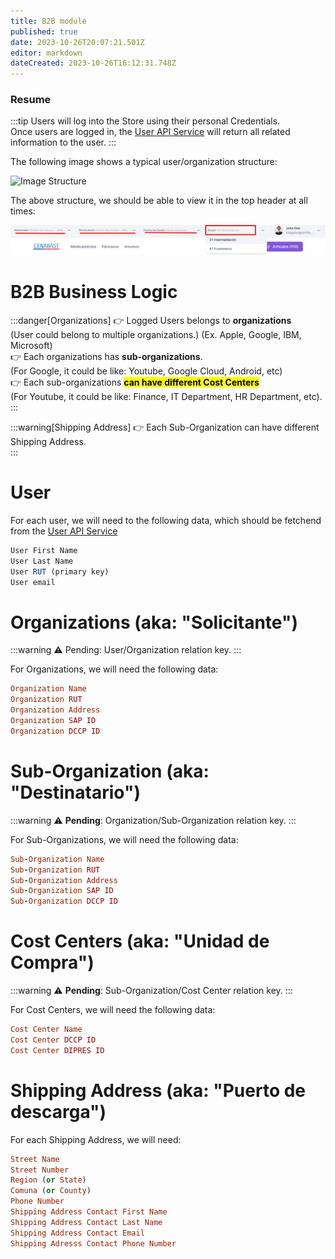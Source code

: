 ```yaml
---
title: B2B module
published: true
date: 2023-10-26T20:07:21.501Z
editor: markdown
dateCreated: 2023-10-26T16:12:31.748Z
---
```


### Resume
:::tip
Users will log into the Store using their personal Credentials.\
Once users are logged in, the [User API Service](../../api-rest-services/users.md) will return all related information to the user.
:::

The following image shows a typical user/organization structure:

![Image Structure](/2023-10-26_17-05.png)

The above structure, we should be able to view it in the top header at all times:

![header](/images/img/2023-12-19_09-41.png)


# B2B Business Logic

:::danger[Organizations]
👉 Logged Users belongs to **organizations** \
(User could belong to multiple organizations.) (Ex. Apple, Google, IBM, Microsoft)\
👉 Each organizations has **sub-organizations**.\
(For Google, it could be like: Youtube, Google Cloud, Android, etc)\
👉 Each sub-organizations **<mark>can have different Cost Centers</mark>**\
(For Youtube, it could be like: Finance, IT Department, HR Department, etc).
:::

:::warning[Shipping Address]
👉 Each Sub-Organization can have different Shipping Address.\
:::

# User

For each user, we will need to the following data, which should be fetchend from the [User API Service](../../api-rest-services/users.md)

```jsx
User First Name
User Last Name
User RUT (primary key)
User email
```


# Organizations (aka: "Solicitante")

:::warning
⚠️ Pending: User/Organization relation key.
:::

For Organizations, we will need the following data:

```ruby
Organization Name
Organization RUT
Organization Address
Organization SAP ID
Organization DCCP ID
```




# Sub-Organization (aka: "Destinatario")

:::warning
⚠️ **Pending**: Organization/Sub-Organization relation key.
:::

For Sub-Organizations, we will need the following data:

```ruby
Sub-Organization Name
Sub-Organization RUT
Sub-Organization Address
Sub-Organization SAP ID
Sub-Organization DCCP ID
```

# Cost Centers (aka: "Unidad de Compra")

:::warning
⚠️ **Pending**: Sub-Organization/Cost Center relation key.
:::

For Cost Centers, we will need the following data:

```ruby
Cost Center Name
Cost Center DCCP ID
Cost Center DIPRES ID
```

# Shipping Address (aka: "Puerto de descarga")

For each Shipping Address, we will need:

```ruby
Street Name
Street Number
Region (or State)
Comuna (or County)
Phone Number
Shipping Address Contact First Name
Shipping Address Contact Last Name
Shipping Address Contact Email
Shipping Adresss Contact Phone Number
``` 